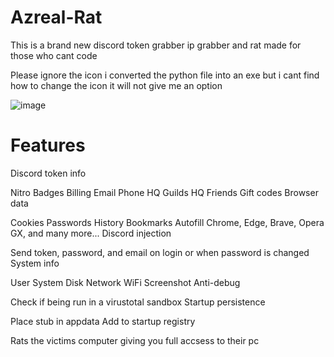 # Azreal-Rat
This is a  brand new discord token grabber ip grabber and rat made for those who cant code


Please ignore the icon i converted the python file into an exe but i cant find how to change the icon it will not give me an option

![image](https://github.com/angelofdoom94/Azreal-Grabber/assets/140864500/727ca25e-c361-4cc3-b6d9-befe11015c70)


# Features
Discord token info

Nitro Badges Billing Email Phone HQ Guilds HQ Friends Gift codes Browser data

Cookies Passwords History Bookmarks Autofill Chrome, Edge, Brave, Opera GX, and many more... Discord injection

Send token, password, and email on login or when password is changed System info

User System Disk Network WiFi Screenshot Anti-debug

Check if being run in a virustotal sandbox Startup persistence

Place stub in appdata Add to startup registry

Rats the victims computer giving you full accsess to their pc
